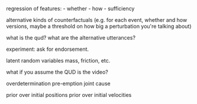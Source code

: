 regression of features:
	- whether
	- how
	- sufficiency

alternative kinds of counterfactuals (e.g. for each event, whether and how versions, maybe a threshold on how big a perturbation you're talking about)

what is the qud?
what are the alternative utterances?

experiment: ask for endorsement.

latent random variables
mass, friction, etc.

what if you assume the QUD is the video?

overdetermination
pre-emption
joint cause

prior over initial positions
prior over initial velocities